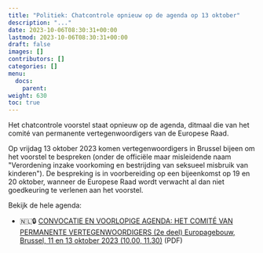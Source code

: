 ```yaml
---
title: "Politiek: Chatcontrole opnieuw op de agenda op 13 oktober"
description: "..."
date: 2023-10-06T08:30:31+00:00
lastmod: 2023-10-06T08:30:31+00:00
draft: false
images: []
contributors: []
categories: []
menu:
  docs:
    parent: 
weight: 630
toc: true
---
```


Het chatcontrole voorstel staat opnieuw op de agenda, ditmaal die van het comité van permanente vertegenwoordigers van de Europese Raad.

Op vrijdag 13 oktober 2023 komen vertegenwoordigers in Brussel bijeen om het voorstel te bespreken (onder de officiële maar misleidende naam "Verordening inzake voorkoming en bestrijding van seksueel misbruik van kinderen"). De bespreking is in voorbereiding op een bijeenkomst op 19 en 20 oktober, wanneer de Europese Raad wordt verwacht al dan niet goedkeuring te verlenen aan het voorstel. 

Bekijk de hele agenda:
- 🇳🇱🔒 [CONVOCATIE EN VOORLOPIGE AGENDA: HET COMITÉ VAN PERMANENTE VERTEGENWOORDIGERS (2e deel) Europagebouw, Brussel, 11 en 13 oktober 2023 (10.00, 11.30)](https://data.consilium.europa.eu/doc/document/CM-4671-2023-INIT/nl/pdf) (PDF)

